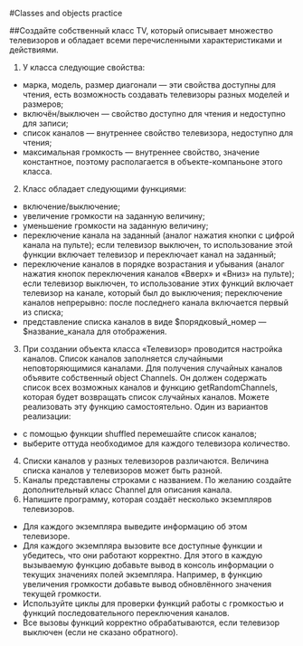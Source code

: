 #Classes and objects practice


##Создайте собственный класс TV, который описывает множество телевизоров и обладает всеми перечисленными характеристиками и действиями.

1. У класса следующие свойства:
 - марка, модель, размер диагонали — эти свойства доступны для чтения, есть возможность создавать телевизоры разных
 моделей и размеров;
 - включён/выключен — свойство доступно для чтения и недоступно для записи;
 - список каналов — внутреннее свойство телевизора, недоступно для чтения;
 - максимальная громкость — внутреннее свойство, значение константное, поэтому располагается в объекте-компаньоне
 этого класса.
2. Класс обладает следующими функциями:
 - включение/выключение;
 - увеличение громкости на заданную величину;
 - уменьшение громкости на заданную величину;
 - переключение канала на заданный (аналог нажатия кнопки с цифрой канала на пульте); если телевизор выключен, то
 использование этой функции включает телевизор и переключает канал на заданный;
 - переключение каналов в порядке возрастания и убывания (аналог нажатия кнопок переключения каналов «Вверх» и «Вниз»
 на пульте); если телевизор выключен, то использование этих функций включает телевизор на канале, который был до
 выключения; переключение каналов непрерывно: после последнего канала включается первый из списка;
 - представление списка каналов в виде $порядковый_номер — $название_канала для отображения.
3. При создании объекта класса «Телевизор» проводится настройка каналов. Список каналов заполняется случайными
неповторяющимися каналами. Для получения случайных каналов объявите собственный object Channels. Он должен содержать
список всех возможных каналов и функцию getRandomChannels, которая будет возвращать список случайных каналов. Можете
реализовать эту функцию самостоятельно. Один из вариантов реализации:
 - с помощью функции shuffled перемешайте список каналов;
 - выберите оттуда необходимое для каждого телевизора количество.
4. Списки каналов у разных телевизоров различаются. Величина списка каналов у телевизоров может быть разной.
5. Каналы представлены строками с названием. По желанию создайте дополнительный класс Channel для описания канала.
6. Напишите программу, которая создаёт несколько экземпляров телевизоров.
 - Для каждого экземпляра выведите информацию об этом телевизоре.
 - Для каждого экземпляра вызовите все доступные функции и убедитесь, что они работают корректно. Для этого в каждую
 вызываемую функцию добавьте вывод в консоль информации о текущих значениях полей экземпляра. Например, в функцию
 увеличения громкости добавьте вывод обновлённого значения текущей громкости.
 - Используйте циклы для проверки функций работы с громкостью и функций последовательного переключения каналов.
 - Все вызовы функций корректно обрабатываются, если телевизор выключен (если не сказано обратного).
